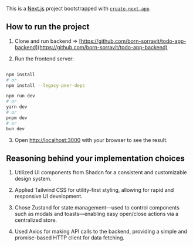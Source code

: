 This is a [Next.js](https://nextjs.org) project bootstrapped with [`create-next-app`](https://nextjs.org/docs/app/api-reference/cli/create-next-app).

## How to run the project

1. Clone and run backend => [https://github.com/born-sorravit/todo-app-backend](https://github.com/born-sorravit/todo-app-backend)

2. Run the frontend server:

```bash

npm install
# or
npm install --legacy-peer-deps

npm run dev
# or
yarn dev
# or
pnpm dev
# or
bun dev
```

3. Open [http://localhost:3000](http://localhost:3000) with your browser to see the result.


## Reasoning behind your implementation choices

1. Utilized UI components from Shadcn for a consistent and customizable design system.

2. Applied Tailwind CSS for utility-first styling, allowing for rapid and responsive UI development.

3. Chose Zustand for state management—used to control components such as modals and toasts—enabling easy open/close actions via a centralized store.

4. Used Axios for making API calls to the backend, providing a simple and promise-based HTTP client for data fetching.